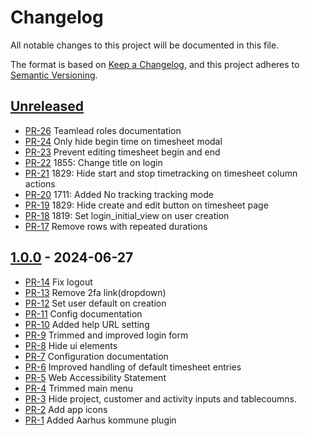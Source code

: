 # Changelog

All notable changes to this project will be documented in this file.

The format is based on [Keep a Changelog](https://keepachangelog.com/en/1.1.0/),
and this project adheres to [Semantic Versioning](https://semver.org/spec/v2.0.0.html).

## [Unreleased]

* [PR-26](https://github.com/itk-kimai/AarhusKommuneBundle/pull/26)
  Teamlead roles documentation
* [PR-24](https://github.com/itk-kimai/AarhusKommuneBundle/pull/24)
  Only hide begin time on timesheet modal
* [PR-23](https://github.com/itk-kimai/AarhusKommuneBundle/pull/23)
  Prevent editing timesheet begin and end
* [PR-22](https://github.com/itk-kimai/AarhusKommuneBundle/pull/22)
  1855: Change title on login
* [PR-21](https://github.com/itk-kimai/AarhusKommuneBundle/pull/21)
  1829: Hide start and stop timetracking on timesheet column actions
* [PR-20](https://github.com/itk-kimai/AarhusKommuneBundle/pull/20)
  1711: Added No tracking tracking mode
* [PR-19](https://github.com/itk-kimai/AarhusKommuneBundle/pull/19)
  1829: Hide create and edit button on timesheet page
* [PR-18](https://github.com/itk-kimai/AarhusKommuneBundle/pull/18)
  1819: Set login_initial_view on user creation
* [PR-17](https://github.com/itk-kimai/kimai-plugin-AarhusKommuneBundle/pull/17)
  Remove rows with repeated durations

## [1.0.0] - 2024-06-27

* [PR-14](https://github.com/itk-kimai/kimai-plugin-AarhusKommuneBundle/pull/14)
  Fix logout
* [PR-13](https://github.com/itk-kimai/kimai-plugin-AarhusKommuneBundle/pull/13)
  Remove 2fa link(dropdown)
* [PR-12](https://github.com/itk-kimai/kimai-plugin-AarhusKommuneBundle/pull/12)
  Set user default on creation
* [PR-11](https://github.com/itk-kimai/kimai-plugin-AarhusKommuneBundle/pull/11)
  Config documentation
* [PR-10](https://github.com/itk-kimai/kimai-plugin-AarhusKommuneBundle/pull/10)
  Added help URL setting
* [PR-9](https://github.com/itk-kimai/kimai-plugin-AarhusKommuneBundle/pull/9)
  Trimmed and improved login form
* [PR-8](https://github.com/itk-kimai/kimai-plugin-AarhusKommuneBundle/pull/8)
  Hide ui elements
* [PR-7](https://github.com/itk-kimai/kimai-plugin-AarhusKommuneBundle/pull/7)
  Configuration documentation
* [PR-6](https://github.com/itk-kimai/kimai-plugin-AarhusKommuneBundle/pull/6)
  Improved handling of default timesheet entries
* [PR-5](https://github.com/itk-kimai/kimai-plugin-AarhusKommuneBundle/pull/5)
  Web Accessibility Statement
* [PR-4](https://github.com/itk-kimai/kimai-plugin-AarhusKommuneBundle/pull/4)
  Trimmed main menu
* [PR-3](https://github.com/itk-dev/kimai-plugin-AarhusKommuneBundle/pull/3)
  Hide project, customer and activity inputs and tablecoumns.
* [PR-2](https://github.com/itk-dev/kimai-plugin-AarhusKommuneBundle/pull/2)
  Add app icons
* [PR-1](https://github.com/itk-dev/kimai-plugin-AarhusKommuneBundle/pull/1)
  Added Aarhus kommune plugin

[Unreleased]: https://github.com/itk-dev/kimai-plugin-AarhusKommuneBundle/compare/1.0.0...HEAD
[1.0.0]: https://github.com/itk-dev/kimai-plugin-AarhusKommuneBundle/releases/tag/1.0.0
